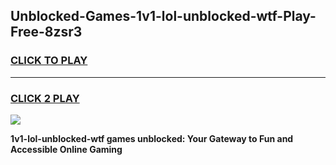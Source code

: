 
## Unblocked-Games-1v1-lol-unblocked-wtf-Play-Free-8zsr3
<h3>
<a href="https://premium76.site?title=1v1-lol-unblocked-wtf&ref=23A">CLICK TO PLAY</a></h3>
<hr>

<h3>
<a href="https://premium76.site?title=1v1-lol-unblocked-wtf&ref=23A">CLICK 2 PLAY</a>
  
</h3>

<a href="https://premium76.site?title=1v1-lol-unblocked-wtf&ref=23A"><img src="https://clearcache.store/games.png"></a>


**1v1-lol-unblocked-wtf games unblocked: Your Gateway to Fun and Accessible Online Gaming**
